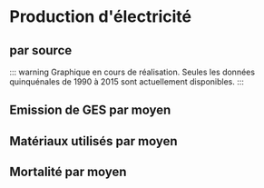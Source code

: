 # Production d'électricité

## par source

::: warning
Graphique en cours de réalisation. Seules les données quinquénales de 1990 à 2015 sont actuellement disponibles.
:::

<Monde-ProdElec-Sources />

## Emission de GES par moyen

<Monde-ProdElec-EmissionGES />

## Matériaux utilisés par moyen

<Monde-ProdElec-Materiaux />

## Mortalité par moyen

<Monde-ProdElec-Mortalite />
